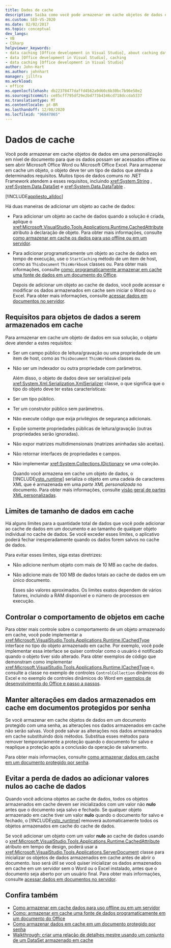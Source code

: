 ```yaml
---
title: Dados de cache
description: Saiba como você pode armazenar em cache objetos de dados em uma personalização em nível de documento para que os dados possam ser acessados offline ou sem abrir Microsoft Office Word ou Excel.
ms.custom: SEO-VS-2020
ms.date: 02/02/2017
ms.topic: conceptual
dev_langs:
- VB
- CSharp
helpviewer_keywords:
- data caching [Office development in Visual Studio], about caching data
- data [Office development in Visual Studio], caching
- data caching [Office development in Visual Studio]
author: John-Hart
ms.author: johnhart
manager: jillfra
ms.workload:
- office
ms.openlocfilehash: db22378477daffd4562a9d60c6b30bc7b96e58e2
ms.sourcegitcommit: ce85cff795df29e2bd773b4346cd718dccda5337
ms.translationtype: MT
ms.contentlocale: pt-BR
ms.lasthandoff: 12/08/2020
ms.locfileid: "96847865"
---
```

# <a name="cache-data"></a>Dados de cache
  Você pode armazenar em cache objetos de dados em uma personalização em nível de documento para que os dados possam ser acessados offline ou sem abrir Microsoft Office Word ou Microsoft Office Excel. Para armazenar em cache um objeto, o objeto deve ter um tipo de dados que atenda a determinados requisitos. Muitos tipos de dados comuns no .NET Framework atendem a esses requisitos, incluindo <xref:System.String> , <xref:System.Data.DataSet> e <xref:System.Data.DataTable> .

 [!INCLUDE[appliesto_alldoc](../vsto/includes/appliesto-alldoc-md.md)]

 Há duas maneiras de adicionar um objeto ao cache de dados:

- Para adicionar um objeto ao cache de dados quando a solução é criada, aplique o <xref:Microsoft.VisualStudio.Tools.Applications.Runtime.CachedAttribute> atributo à declaração de objeto. Para obter mais informações, consulte [como armazenar em cache os dados para uso offline ou em um servidor](../vsto/how-to-cache-data-for-use-offline-or-on-a-server.md).

- Para adicionar programaticamente um objeto ao cache de dados em tempo de execução, use o `StartCaching` método de um item de host, como as `ThisDocument` `ThisWorkbook` classes ou. Para obter mais informações, consulte [como: programaticamente armazenar em cache uma fonte de dados em um documento do Office](../vsto/how-to-programmatically-cache-a-data-source-in-an-office-document.md).

  Depois de adicionar um objeto ao cache de dados, você pode acessar e modificar os dados armazenados em cache sem iniciar o Word ou o Excel. Para obter mais informações, consulte [acessar dados em documentos no servidor](../vsto/accessing-data-in-documents-on-the-server.md).

## <a name="requirements-for-data-objects-to-be-cached"></a>Requisitos para objetos de dados a serem armazenados em cache
 Para armazenar em cache um objeto de dados em sua solução, o objeto deve atender a estes requisitos:

- Ser um campo público de leitura/gravação ou uma propriedade de um item de host, como as `ThisDocument` `ThisWorkbook` classes ou.

- Não ser um indexador ou outra propriedade com parâmetros.

  Além disso, o objeto de dados deve ser serializável pela <xref:System.Xml.Serialization.XmlSerializer> classe, o que significa que o tipo do objeto deve ter estas características:

- Ser um tipo público.

- Ter um construtor público sem parâmetros.

- Não execute código que exija privilégios de segurança adicionais.

- Expõe somente propriedades públicas de leitura/gravação (outras propriedades serão ignoradas).

- Não expor matrizes multidimensionais (matrizes aninhadas são aceitas).

- Não retornar interfaces de propriedades e campos.

- Não implementar <xref:System.Collections.IDictionary> se uma coleção.

  Quando você armazena em cache um objeto de dados, o [!INCLUDE[vsto_runtime](../vsto/includes/vsto-runtime-md.md)] serializa o objeto em uma cadeia de caracteres XML que é armazenada em uma *parte XML personalizada* no documento. Para obter mais informações, consulte [visão geral de partes XML personalizadas](../vsto/custom-xml-parts-overview.md).

## <a name="cached-data-size-limits"></a>Limites de tamanho de dados em cache
 Há alguns limites para a quantidade total de dados que você pode adicionar ao cache de dados em um documento e ao tamanho de qualquer objeto individual no cache de dados. Se você exceder esses limites, o aplicativo poderá fechar inesperadamente quando os dados forem salvos no cache de dados.

 Para evitar esses limites, siga estas diretrizes:

- Não adicione nenhum objeto com mais de 10 MB ao cache de dados.

- Não adicione mais de 100 MB de dados totais ao cache de dados em um único documento.

  Esses são valores aproximados. Os limites exatos dependem de vários fatores, incluindo a RAM disponível e o número de processos em execução.

## <a name="control-the-behavior-of-cached-objects"></a>Controlar o comportamento de objetos em cache
 Para obter mais controle sobre o comportamento de um objeto armazenado em cache, você pode implementar a <xref:Microsoft.VisualStudio.Tools.Applications.Runtime.ICachedType> interface no tipo do objeto armazenado em cache. Por exemplo, você pode implementar essa interface se quiser controlar como o usuário é notificado quando o objeto tiver sido alterado. Para obter exemplos de código que demonstram como implementar <xref:Microsoft.VisualStudio.Tools.Applications.Runtime.ICachedType> o, consulte a classe no exemplo de controles `ControlCollection` dinâmicos do Excel e no exemplo de controles dinâmicos do Word em [exemplos de desenvolvimento do Office e passo a passos](../vsto/office-development-samples-and-walkthroughs.md).

## <a name="persist-changes-to-cached-data-in-password-protected-documents"></a>Manter alterações em dados armazenados em cache em documentos protegidos por senha
 Se você armazenar em cache objetos de dados em um documento protegido com uma senha, as alterações nos dados armazenados em cache não serão salvas. Você pode salvar as alterações nos dados armazenados em cache substituindo dois métodos. Substitua esses métodos para remover temporariamente a proteção quando o documento for salvo e reaplique a proteção após a conclusão da operação de salvamento.

 Para obter mais informações, consulte [como armazenar dados em cache em um documento protegido por senha](../vsto/how-to-cache-data-in-a-password-protected-document.md).

## <a name="prevent-data-loss-when-adding-null-values-to-the-data-cache"></a>Evitar a perda de dados ao adicionar valores nulos ao cache de dados
 Quando você adiciona objetos ao cache de dados, todos os objetos armazenados em cache devem ser inicializados com um valor não **nulo** antes que o documento seja salvo e fechado. Se qualquer objeto armazenado em cache tiver um valor **nulo** quando o documento for salvo e fechado, o [!INCLUDE[vsto_runtime](../vsto/includes/vsto-runtime-md.md)] removerá automaticamente todos os objetos armazenados em cache do cache de dados.

 Se você adicionar um objeto com um valor **nulo** ao cache de dados usando o <xref:Microsoft.VisualStudio.Tools.Applications.Runtime.CachedAttribute> atributo em tempo de design, poderá usar a <xref:Microsoft.VisualStudio.Tools.Applications.ServerDocument> classe para inicializar os objetos de dados armazenados em cache antes de abrir o documento. Isso será útil se você quiser inicializar os dados armazenados em cache em um servidor sem o Word ou o Excel instalado, antes que o documento seja aberto por um usuário final. Para obter mais informações, consulte [acessar dados em documentos no servidor](../vsto/accessing-data-in-documents-on-the-server.md).

## <a name="see-also"></a>Confira também
- [Como armazenar em cache dados para uso offline ou em um servidor](../vsto/how-to-cache-data-for-use-offline-or-on-a-server.md)
- [Como: armazenar em cache uma fonte de dados programaticamente em um documento do Office](../vsto/how-to-programmatically-cache-a-data-source-in-an-office-document.md)
- [Como armazenar dados em cache em um documento protegido por senha](../vsto/how-to-cache-data-in-a-password-protected-document.md)
- [Walkthrough: criar uma relação de detalhes mestre usando um conjunto de um DataSet armazenado em cache](../vsto/walkthrough-creating-a-master-detail-relation-using-a-cached-dataset.md)
